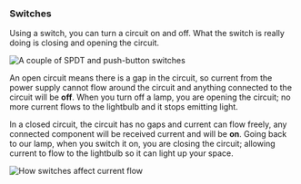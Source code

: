 ### Switches

Using a switch, you can turn a circuit on and off. What the switch is really doing is closing and opening the circuit.

<!-- // DONE: a few images of switches -->
![A couple of SPDT and push-button switches](https://raw.githubusercontent.com/OnionIoT/Onion-Docs/master/Omega2/Kit-Guides/img/switches.jpg)

An open circuit means there is a gap in the circuit, so current from the power supply cannot flow around the circuit and anything connected to the circuit will be **off**. When you turn off a lamp, you are opening the circuit; no more current flows to the lightbulb and it stops emitting light.

In a closed circuit, the circuit has no gaps and current can flow freely, any connected component will be received current and will be **on**. Going back to our lamp, when you switch it on, you are closing the circuit; allowing current to flow to the lightbulb so it can light up your space.

![How switches affect current flow](https://raw.githubusercontent.com/OnionIoT/Onion-Docs/master/Omega2/Kit-Guides/img/switches-open-closed.JPG)
<!-- // DONE: IMAGE:  showing open circuit with an open switch and no current flowing, second image showing a closed circuit (with a closed switch) with current flowing. -->
